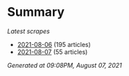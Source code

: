 # Summary
*Latest scrapes*
* [2021-08-06](https://github.com/nuuuwan/news_lk/blob/data/news_lk.2021-08-06.json) (195 articles)
* [2021-08-07](https://github.com/nuuuwan/news_lk/blob/data/news_lk.2021-08-07.json) (55 articles)

*Generated at 09:08PM, August 07, 2021*
